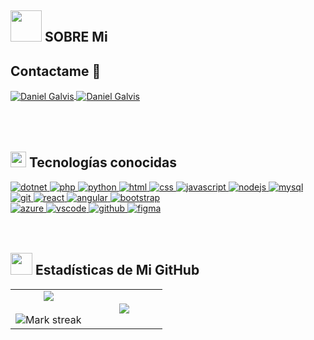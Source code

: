 ## <picture><img src = "https://github.com/7oSkaaa/7oSkaaa/blob/main/Images/about_me.gif?raw=true" width = 50px></picture> SOBRE Mi

<h2 >Contactame 📱</h2>
<a href = "mailto:djgz2004@gmail.com" target="blank">
  <img align="center" src="https://img.shields.io/badge/Gmail-D14836?style=for-the-badge&logo=gmail&logoColor=white" alt="Daniel Galvis"  />
</a>
<a href = "https://wa.me/+573006188395" target="blank">
  <img align="center" src="https://img.shields.io/badge/WhatsApp-25D366?style=for-the-badge&logo=whatsapp&logoColor=white" alt="Daniel Galvis"  />
</a>
<br>
<br>
<br>
<br>

## <img src="https://media2.giphy.com/media/QssGEmpkyEOhBCb7e1/giphy.gif?cid=ecf05e47a0n3gi1bfqntqmob8g9aid1oyj2wr3ds3mg700bl&rid=giphy.gif" width ="25"> Tecnologías conocidas
<a href="https://learn.microsoft.com/en-us/dotnet" target="_blank">
  <img src="https://skillicons.dev/icons?i=dotnet" alt="dotnet" />
</a>
<a href="https://www.php.net/" target="_blank">
  <img src="https://skillicons.dev/icons?i=php" alt="php" />
</a>
<a href="https://www.python.org/" target="_blank">
  <img src="https://skillicons.dev/icons?i=py" alt="python" />
</a>
<a href="https://developer.mozilla.org/en-US/docs/Web/html" target="_blank">
  <img src="https://skillicons.dev/icons?i=html" alt="html" />
</a>
<a href="https://developer.mozilla.org/en-US/docs/Web/css" target="_blank">
  <img src="https://skillicons.dev/icons?i=css" alt="css" />
</a>
<a href="https://developer.mozilla.org/en-US/docs/Web/JavaScript" target="_blank">
  <img src="https://skillicons.dev/icons?i=js" alt="javascript" />
</a>
<a href="https://nodejs.org/" target="_blank">
  <img src="https://skillicons.dev/icons?i=nodejs" alt="nodejs" />
</a>
<a href="https://www.mysql.com/" target="_blank">
  <img src="https://skillicons.dev/icons?i=mysql" alt="mysql" />
</a>
<a href="https://git-scm.com/" target="_blank">
  <img src="https://skillicons.dev/icons?i=git" alt="git" />
</a>
<a href="https://reactjs.org/" target="_blank">
  <img src="https://skillicons.dev/icons?i=react" alt="react" />
</a>
<a href="https://angular.io/" target="_blank">
  <img src="https://skillicons.dev/icons?i=angular" alt="angular" />
</a>
<a href="https://getbootstrap.com/" target="_blank">
  <img src="https://skillicons.dev/icons?i=bootstrap" alt="bootstrap" />
</a>
<br>
<a href="https://azure.microsoft.com/" target="_blank">
  <img src="https://skillicons.dev/icons?i=azure" alt="azure" />
</a>
<a href="https://code.visualstudio.com/" target="_blank">
  <img src="https://skillicons.dev/icons?i=vscode" alt="vscode" />
</a>
<a href="https://github.com/" target="_blank">
  <img src="https://skillicons.dev/icons?i=github" alt="github" />
</a>
<a href="https://www.figma.com/" target="_blank">
  <img src="https://skillicons.dev/icons?i=figma" alt="figma" />
</a>
<br>
<br>
<br>

## <img src="https://media.giphy.com/media/iY8CRBdQXODJSCERIr/giphy.gif" width="35"> Estadísticas de Mi GitHub

<p>
 <table align="center">
<tr border="none">
<td width="50%" align="center">
  
  <img  align="center"  src="https://github-readme-stats.vercel.app/api?username=DanielGalvis-Dev&theme=dark&show_icons=true&count_private=true" />
  <br>
  <br>
  <img  title="🔥 Get streak stats for your profile at git.io/streak-stats" alt="Mark streak" src="https://github-readme-streak-stats.herokuapp.com/?user=DanielGalvis-Dev&theme=dark&hide_border=false" /> 
</td>

<td width="50%" align="center">

  <img  align="center"  src="https://github-readme-stats.anuraghazra1.vercel.app/api/top-langs/?username=DanielGalvis-Dev&theme=dark&hide_border=false&no-bg=true&no-frame=true&langs_count=10"/>
  
  </td>
</tr>
</table>
</p>
